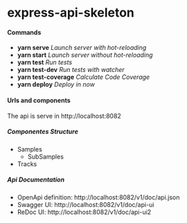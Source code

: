 # express-api-skeleton

#### Commands

- **yarn serve** _Launch server with hot-reloading_
- **yarn start** _Launch server without hot-reloading_
- **yarn test** _Run tests_
- **yarn test-dev** _Run tests with watcher_
- **yarn test-coverage** _Calculate Code Coverage_
- **yarn deploy** _Deploy in now_

#### Urls and components

The api is serve in http://localhost:8082

##### Componentes Structure

- Samples
  - SubSamples
- Tracks

##### Api Documentation

- OpenApi definition: http://localhost:8082/v1/doc/api.json
- Swagger UI: http://localhost:8082/v1/doc/api-ui
- ReDoc UI: http://localhost:8082/v1/doc/api-ui2
